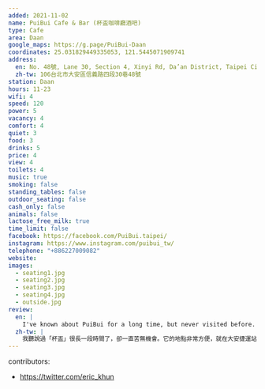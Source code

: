 ```yaml
---
added: 2021-11-02
name: PuiBui Cafe & Bar (杯盃咖啡廳酒吧)
type: Cafe
area: Daan
google_maps: https://g.page/PuiBui-Daan
coordinates: 25.031829449335053, 121.5445071909741
address:
  en: No. 48號, Lane 30, Section 4, Xinyi Rd, Da’an District, Taipei City, 106
  zh-tw: 106台北市大安區信義路四段30巷48號
station: Daan
hours: 11-23
wifi: 4
speed: 120
power: 5
vacancy: 4
comfort: 4
quiet: 3
food: 3
drinks: 5
price: 4
view: 4
toilets: 4
music: true
smoking: false
standing_tables: false
outdoor_seating: false
cash_only: false
animals: false
lactose_free_milk: true
time_limit: false
facebook: https://facebook.com/PuiBui.taipei/
instagram: https://www.instagram.com/puibui_tw/
telephone: "+886227009082"
website: 
images:
  - seating1.jpg
  - seating2.jpg
  - seating3.jpg
  - seating4.jpg
  - outside.jpg
review:
  en: |
    I've known about PuiBui for a long time, but never visited before. It's conveniently located near Daan MRT station. The interior is quite basic, but it still feels comfortable and the environment was quiet, good for working. The drink selection is mostly coffee, but I did find a black tea on the menu. They also serve good lunch options, including thai style curry and sandwiches. The portion size was quite good and the price was decent, especially since you get a discount if you order food and a drink.
  zh-tw: |
    我聽說過「杯盃」很長一段時間了，卻一直苦無機會。它的地點非常方便，就在大安捷運站附近，室內陳設比較簡單，但視覺上讓人覺得輕鬆舒服，且環境總是很安靜，特別適合工作。這裡主要提供咖啡，不過我還是在Menu上找到了紅茶，同時也有提供咖哩和三明治，價格實惠，點餐加購飲料會有一些折扣。
---
```

contributors:
  - https://twitter.com/eric_khun
